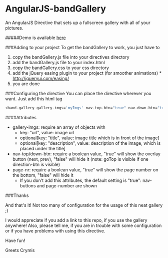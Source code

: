 AngularJS-bandGallery
=====================

An AngularJS Directive that sets up a fullscreen gallery with all of your pictures.

#####Demo is available [here]

###Adding to your project
To get the bandGallery to work, you just have to

  1. copy the bandGallery.js file into your directives directory
  2. add the bandGallery.js file to your index.html
  3. copy the bandGallery.css to your css directory
  4. add the jQuery easing plugin to your project (for smoother animations)
    * http://jqueryui.com/easing/
  5. you are done
  
###Configuring the directive
You can place the directive wherever you want.
Just add this html tag
```sh
<band-gallery gallery-imgs='myImgs' nav-top-btn="true" nav-down-btn="true" page-nr="true"></band-gallery>
```

####Attributes
- gallery-imgs: require an array of objects with
  * key: "url", value: image url
  * optional[key: "title", value: image title which is in front of the image]
  * optional[key: "description", value: description of the image, which is placed under the title]
- nav-top/down-btn: require a boolean value, "true" will show the overlay button (next, prev), "false" will hide it (note: goTop is visible if one direction-btn is visible)
- page-nr: require a boolean value, "true" will show the page number on the bottom, "false" will hide it
  * If you don't add this attributes, the default setting is "true": nav-buttons and page-number are shown

###Thanks

And that's it! Not too many of configuration for the usage of this neat gallery ;)

I would appreciate if you add a link to this repo, if you use the gallery anywhere!
Also, please tell me, if you are in trouble with some configuration or if you have problems with using this directive.

Have fun!

Greets
Crymis


[here]: http://crymis.github.io/BandGallery
